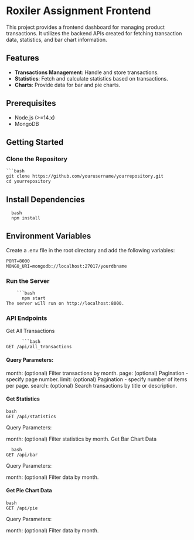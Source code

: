 # Roxiler Assignment Frontend

This project provides a frontend dashboard for managing product transactions. It utilizes the backend APIs created for fetching transaction data, statistics, and bar chart information.

## Features

- **Transactions Management**: Handle and store transactions.
- **Statistics**: Fetch and calculate statistics based on transactions.
- **Charts**: Provide data for bar and pie charts.

## Prerequisites

- Node.js (>=14.x)
- MongoDB

## Getting Started

### Clone the Repository

    ```bash
    git clone https://github.com/yourusername/yourrepository.git
    cd yourrepository

## Install Dependencies

      bash
      npm install

## Environment Variables

Create a .env file in the root directory and add the following variables:

    PORT=8000
    MONGO_URI=mongodb://localhost:27017/yourdbname

### Run the Server

        ```bash
          npm start
    The server will run on http://localhost:8000.

### API Endpoints

Get All Transactions

          ```bash
    GET /api/all_transactions

#### Query Parameters:

month: (optional) Filter transactions by month.
page: (optional) Pagination - specify page number.
limit: (optional) Pagination - specify number of items per page.
search: (optional) Search transactions by title or description.

#### Get Statistics

    bash
    GET /api/statistics

Query Parameters:

month: (optional) Filter statistics by month.
Get Bar Chart Data

      bash
    GET /api/bar

Query Parameters:

month: (optional) Filter data by month.

#### Get Pie Chart Data

    bash
    GET /api/pie

Query Parameters:

month: (optional) Filter data by month.
